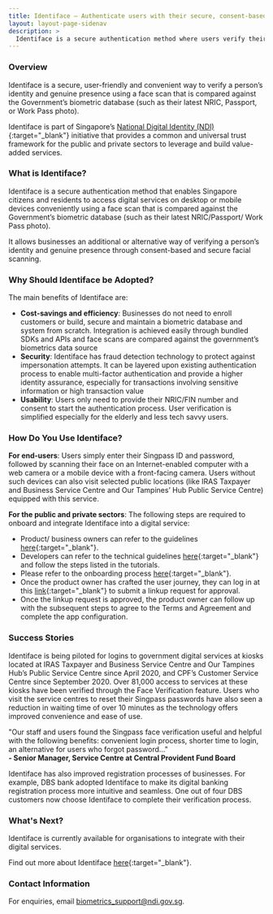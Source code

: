 ```yaml
---
title: Identiface – Authenticate users with their secure, consent-based biometrics ID
layout: layout-page-sidenav
description: >
  Identiface is a secure authentication method where users verify their identities through facial scanning. 
---
```


### Overview

Identiface is a secure, user-friendly and convenient way to verify a person’s identity and genuine presence using a face scan that is compared against the Government’s biometric database (such as their latest NRIC, Passport, or Work Pass photo).  

Identiface is part of Singapore’s [National Digital Identity (NDI)](https://www.developer.tech.gov.sg/technologies/digital-identity/national-digital-identity.html){:target="_blank"} initiative that provides a common and universal trust framework for the public and private sectors to leverage and build value-added services.

### What is Identiface?

Identiface is a secure authentication method that enables Singapore citizens and residents to access digital services on desktop or mobile devices conveniently using a face scan that is compared against the Government’s biometric database (such as their latest NRIC/Passport/ Work Pass photo). 

It allows businesses an additional or alternative way of verifying a person’s identity and genuine presence through consent-based and secure facial scanning. 

### Why Should Identiface be Adopted?

The main benefits of Identiface are:
-	**Cost-savings and efficiency**: Businesses do not need to enroll customers or build, secure and maintain a biometric database and system from scratch. Integration is achieved easily through bundled SDKs and APIs and face scans are compared against the government’s biometrics data source
-	**Security**: Identiface has fraud detection technology to protect against impersonation attempts. It can be layered upon existing authentication process to enable multi-factor authentication and provide a higher identity assurance, especially for transactions involving sensitive information or high transaction value
-	**Usability**: Users only need to provide their NRIC/FIN number and consent to start the authentication process. User verification is simplified especially for the elderly and less tech savvy users.

### How Do You Use Identiface?

**For end-users**: Users simply enter their Singpass ID and password, followed by scanning their face on an Internet-enabled computer with a web camera or a mobile device with a front-facing camera. Users without such devices can also visit selected public locations (like IRAS Taxpayer and Business Service Centre and Our Tampines’ Hub Public Service Centre) equipped with this service. 

**For the public and private sectors**: The following steps are required to onboard and integrate Identiface into a digital service:
-	Product/ business owners can refer to the guidelines [here](https://api.singpass.gov.sg/library/identiface/business/implementation-key-principles){:target="_blank"}.
-	Developers can refer to the technical guidelines [here](https://api.singpass.gov.sg/library/identiface/developers/overview){:target="_blank"} and follow the steps listed in the tutorials.
-	Please refer to the onboarding process [here](https://api.singpass.gov.sg/library/identiface/business/user-onboarding){:target="_blank"}.
-	Once the product owner has crafted the user journey, they can log in at this [link](https://api.singpass.gov.sg/){:target="_blank"} to submit a linkup request for approval.
-	Once the linkup request is approved, the product owner can follow up with the subsequent steps to agree to the Terms and Agreement and complete the app configuration.

### Success Stories

Identiface is being piloted for logins to government digital services at kiosks located at IRAS Taxpayer and Business Service Centre and Our Tampines Hub’s Public Service Centre since April 2020, and CPF’s Customer Service Centre since September 2020. Over 81,000 access to services at these kiosks have been verified through the Face Verification feature. Users who visit the service centres to reset their Singpass passwords have also seen a reduction in waiting time of over 10 minutes as the technology offers improved convenience and ease of use.

"Our staff and users found the Singpass face verification useful and helpful with the following benefits: convenient login process, shorter time to login, an alternative for users who forgot password..."<br>**- Senior Manager, Service Centre at Central Provident Fund Board**

Identiface has also improved registration processes of businesses. For example, DBS bank adopted Identiface to make its digital banking registration process more intuitive and seamless. One out of four DBS customers now choose Identiface to complete their verification process.

### What's Next?

Identiface is currently available for organisations to integrate with their digital services. 

Find out more about Identiface [here](https://api.singpass.gov.sg/library/identiface/business/introduction){:target="_blank"}.

### Contact Information

For enquiries, email <biometrics_support@ndi.gov.sg>.
